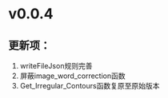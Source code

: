 # v0.0.4  
## 更新项：  
1. writeFileJson规则完善  
2. 屏蔽image_word_correction函数
3. Get_Irregular_Contours函数复原至原始版本
